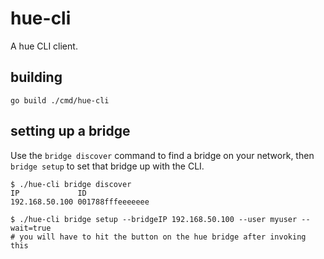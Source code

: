 # hue-cli

A hue CLI client.

## building

```
go build ./cmd/hue-cli
```

## setting up a bridge

Use the `bridge discover` command to find a bridge on your network, then `bridge setup` to set that bridge up with the CLI.

```
$ ./hue-cli bridge discover
IP             ID
192.168.50.100 001788fffeeeeeee

$ ./hue-cli bridge setup --bridgeIP 192.168.50.100 --user myuser --wait=true
# you will have to hit the button on the hue bridge after invoking this
```
